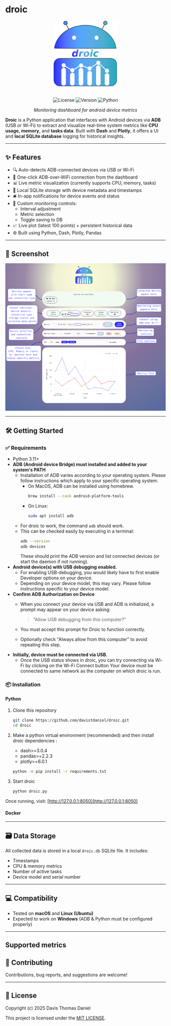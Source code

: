 
# droic

<div align="center">
  <img src="./assets/droic_logo.svg" alt="kurup logo" width="200"/>
  <br/>
  <br/>
  
  ![License](https://img.shields.io/badge/license-MIT-blue.svg)
  ![Version](https://img.shields.io/badge/version-0.1b0-orange.svg)
  ![Python](https://img.shields.io/badge/python-3.11+-blue.svg)
  
  *Monitoring dashboard for android device metrics*
</div>

**Droic** is a Python application that interfaces with Android devices via **ADB** (USB or Wi-Fi) to extract and visualize real-time system metrics like **CPU usage, memory**, and **tasks data**. Built with **Dash** and **Plotly**, it offers a UI and **local SQLite database** logging for historical insights.

---

## ✨ Features

- 🔍 Auto-detects ADB-connected devices via USB or Wi-Fi
- 📡 One-click ADB-over-WiFi connection from the dashboard
- 📊 Live metric visualization (currently supports CPU, memory, tasks)
- 💾 Local SQLite storage with device metadata and timestamps
- 🛎️ In-app notifications for device events and status
- 🧭 Custom monitoring controls:
  - Interval adjustment
  - Metric selection
  - Toggle saving to DB
- 📈 Live plot (latest 100 points) + persistent historical data
- ⚙️ Built using Python, Dash, Plotly, Pandas

---

## 📸 Screenshot

<div>
  <img src="./assets/droic_screenshot.webp" alt="Droic Logo" width="1000" />
</div>

---

## 🛠️ Getting Started

### ✅ Requirements

- Python 3.11+
- **ADB (Android device Bridge) must installed and added to your system's PATH**
  - Installation of ADB varies according to your operating system. Please follow instructions which apply to your specific operating system.
    - On MacOS, ADB can be installed using homebrew.
      ```bash
      brew install --cask android-platform-tools
      ```
    - On Linux:
      ```bash
      sudo apt install adb
      ```
  - For droic to work, the command `adb` should work.
  - This can be checked easily by executing in a terminal:
      ```bash
      adb --version
      adb devices
      ```
    These should print the ADB version and list connected devices (or start the daemon if not running).
- **Android device(s) with USB debugging enabled.** 
  - For enabling USB-debugging, you would likely have to first enable Developer options on your device.
  - Depending on your device model, this may vary. Please follow instructions specific to your device model.
- **Confirm ADB Authorization on Device**
  - When you connect your device via USB and ADB is initialized, a prompt may appear on your device asking:

    >"Allow USB debugging from this computer?"

  - You must accept this prompt for Droic to function correctly.
  - Optionally check "Always allow from this computer" to avoid repeating this step.
- **Initially, device must be connected via USB.** 
  - Once the USB status shows in droic, you can try connecting via Wi-Fi by clicking on the Wi-Fi Connect button Your device must be connected to same network as the computer on which droic is run.


### 📦 Installation

#### Python

1. Clone this repository
    ```bash
    git clone https://github.com/davistdaniel/droic.git
    cd droic
    ```
2. Make a python virtual environment (recommended) and then install droic dependencies :
    - dash>=3.0.4
    - pandas>=2.2.3
    - plotly>=6.0.1

    ```bash
    python -m pip install -r requirements.txt
    ```
3. Start droic
    ```bash
    python droic.py
    ```

Once running, visit: [http://127.0.0.1:8050](http://127.0.0.1:8050)

#### Docker

---

## 🗃️ Data Storage

All collected data is stored in a local `droic.db` SQLite file. It includes:
- Timestamps
- CPU & memory metrics
- Number of active tasks
- Device model and serial number

---

## 💻 Compatibility

- Tested on **macOS**  and **Linux (Ubuntu)**
- Expected to work on **Windows**  (ADB & Python must be configured properly)

---

## Supported metrics



## 🤝 Contributing

Contributions, bug reports, and suggestions are welcome!

---

## 📄 License
Copyright (c) 2025 Davis Thomas Daniel

This project is licensed under the [MIT LICENSE](./LICENSE).
